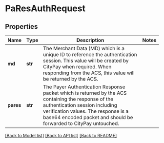 # PaResAuthRequest

## Properties
Name | Type | Description | Notes
------------ | ------------- | ------------- | -------------
**md** | **str** | The Merchant Data (MD) which is a unique ID to reference the authentication session. This value will be created by CityPay when required. When responding from the ACS, this value will be returned by the ACS.  | 
**pares** | **str** | The Payer Authentication Response packet which is returned by the ACS containing the  response of the authentication session including verification values. The response  is a base64 encoded packet and should be forwarded to CityPay untouched.  | 

[[Back to Model list]](../README.md#documentation-for-models) [[Back to API list]](../README.md#documentation-for-api-endpoints) [[Back to README]](../README.md)


